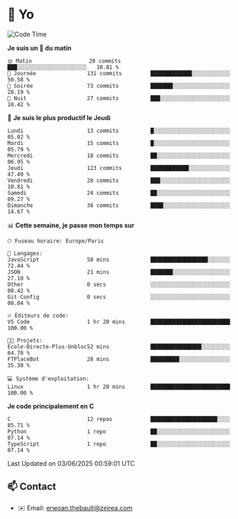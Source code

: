 # 👋 Yo

<!--START_SECTION:waka-->
![Code Time](http://img.shields.io/badge/Code%20Time-59%20hrs%2032%20mins-blue)

**Je suis un 🐤 du matin** 

```text
🌞 Matin                  28 commits          ███░░░░░░░░░░░░░░░░░░░░░░   10.81 % 
🌆 Journée                131 commits         █████████████░░░░░░░░░░░░   50.58 % 
🌃 Soirée                 73 commits          ███████░░░░░░░░░░░░░░░░░░   28.19 % 
🌙 Nuit                   27 commits          ███░░░░░░░░░░░░░░░░░░░░░░   10.42 % 
```
📅 **Je suis le plus productif le Jeudi** 

```text
Lundi                    13 commits          █░░░░░░░░░░░░░░░░░░░░░░░░   05.02 % 
Mardi                    15 commits          █░░░░░░░░░░░░░░░░░░░░░░░░   05.79 % 
Mercredi                 18 commits          ██░░░░░░░░░░░░░░░░░░░░░░░   06.95 % 
Jeudi                    123 commits         ████████████░░░░░░░░░░░░░   47.49 % 
Vendredi                 28 commits          ███░░░░░░░░░░░░░░░░░░░░░░   10.81 % 
Samedi                   24 commits          ██░░░░░░░░░░░░░░░░░░░░░░░   09.27 % 
Dimanche                 38 commits          ████░░░░░░░░░░░░░░░░░░░░░   14.67 % 
```


📊 **Cette semaine, je passe mon temps sur** 

```text
🕑︎ Fuseau horaire: Europe/Paris

💬 Langages: 
JavaScript               58 mins             ██████████████████░░░░░░░   72.44 % 
JSON                     21 mins             ███████░░░░░░░░░░░░░░░░░░   27.10 % 
Other                    0 secs              ░░░░░░░░░░░░░░░░░░░░░░░░░   00.42 % 
Git Config               0 secs              ░░░░░░░░░░░░░░░░░░░░░░░░░   00.04 % 

🔥 Éditeurs de code: 
VS Code                  1 hr 20 mins        █████████████████████████   100.00 % 

🐱‍💻 Projets: 
Ecole-Directe-Plus-Unbloc52 mins             ████████████████░░░░░░░░░   64.70 % 
FTPlaceBot               28 mins             █████████░░░░░░░░░░░░░░░░   35.30 % 

💻 Système d'exploitation: 
Linux                    1 hr 20 mins        █████████████████████████   100.00 % 
```

**Je code principalement en C** 

```text
C                        12 repos            █████████████████████░░░░   85.71 % 
Python                   1 repo              ██░░░░░░░░░░░░░░░░░░░░░░░   07.14 % 
TypeScript               1 repo              ██░░░░░░░░░░░░░░░░░░░░░░░   07.14 % 
```




 Last Updated on 03/06/2025 00:59:01 UTC
<!--END_SECTION:waka-->

## 📫 Contact

- ✉️ Email: erwoan.thebault@zeirea.com
